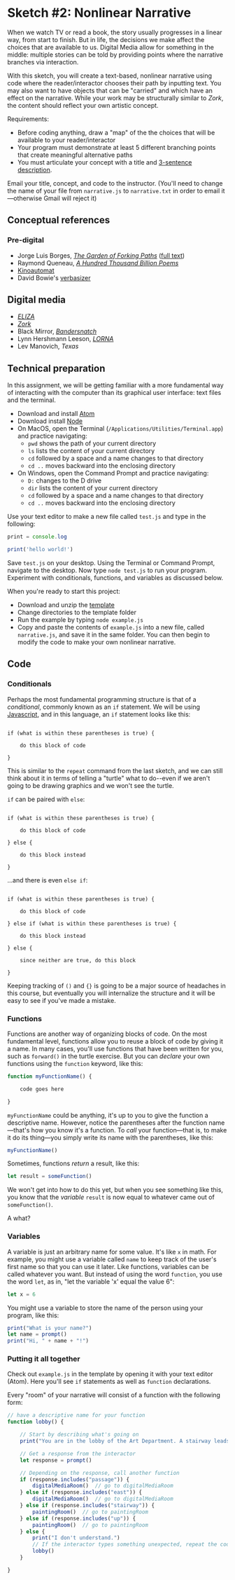 # Sketch #2: Nonlinear Narrative

When we watch TV or read a book, the story usually progresses in a linear way, from start to finish. But in life, the decisions we make affect the choices that are available to us. Digital Media allow for something in the middle: multiple stories can be told by providing points where the narrative branches via interaction.

With this sketch, you will create a text-based, nonlinear narrative using code where the reader/interactor chooses their path by inputting text. You may also want to have objects that can be "carried" and which have an effect on the narrative. While your work may be structurally similar to _Zork_, the content should reflect your own artistic concept.

Requirements:
- Before coding anything, draw a "map" of the the choices that will be available to your reader/interactor
- Your program must demonstrate at least 5 different branching points that create meaningful alternative paths
- You must articulate your concept with a title and [3-sentence description](../../resources/description_guidelines.md).

Email your title, concept, and code to the instructor. (You'll need to change the name of your file from `narrative.js` to `narrative.txt` in order to email it—otherwise Gmail will reject it)


## Conceptual references

### Pre-digital
- Jorge Luis Borges, [_The Garden of Forking Paths_](https://en.wikipedia.org/wiki/The_Garden_of_Forking_Paths) ([full text](https://archive.org/stream/TheGardenOfForkingPathsJorgeLuisBorges1941/The-Garden-of-Forking-Paths-Jorge-Luis-Borges-1941_djvu.txt))
- Raymond Queneau, [_A Hundred Thousand Billion Poems_](https://www.youtube.com/watch?v=2NhFoSFNQMQ)
- [Kinoautomat](https://monoskop.org/Kinoautomat)
- David Bowie's [verbasizer](https://www.vice.com/en_us/article/xygxpn/the-verbasizer-was-david-bowies-1995-lyric-writing-mac-app)

## Digital media
- [_ELIZA_](https://en.wikipedia.org/wiki/ELIZA)
- [_Zork_](https://en.wikipedia.org/wiki/Zork)
- Black Mirror, [_Bandersnatch_](https://en.wikipedia.org/wiki/Black_Mirror:_Bandersnatch)
- Lynn Hershmann Leeson, [_LORNA_](https://www.digitalartarchive.at/database/general/work/lorna.html)
- Lev Manovich, _Texas_


## Technical preparation

In this assignment, we will be getting familiar with a more fundamental way of interacting with the computer than its graphical user interface: text files and the terminal.

- Download and install [Atom](https://atom.io)
- Download install [Node](https://nodejs.org/en/download/)
- On MacOS, open the Terminal (`/Applications/Utilities/Terminal.app`) and practice navigating:
	- `pwd` shows the path of your current directory
	- `ls`  lists the content of your current directory
	- `cd`  followed by a space and a name changes to that directory
	- `cd ..`  moves backward into the enclosing directory
- On Windows, open the Command Prompt and practice navigating:
	- `D:`  changes to the D drive
	- `dir` lists the content of your current directory
	- `cd`  followed by a space and a name changes to that directory
	- `cd ..`  moves backward into the enclosing directory

Use your text editor to make a new file called `test.js` and type in the following:
```js
print = console.log

print('hello world!')
```

Save `test.js` on your desktop. Using the Terminal or Command Prompt, navigate to the desktop. Now type `node test.js` to run your program. Experiment with conditionals, functions, and variables as discussed below.

When you're ready to start this project:
- Download and unzip the [template](template.zip)
- Change directories to the template folder
- Run the example by typing `node example.js`
- Copy and paste the contents of `example.js` into a new file, called `narrative.js`, and save it in the same folder. You can then begin to modify the code to make your own nonlinear narrative.

## Code

### Conditionals

Perhaps the most fundamental programming structure is that of a _conditional_, commonly known as an `if` statement. We will be using [Javascript](https://en.wikipedia.org/wiki/JavaScript), and in this language, an `if` statement looks like this:

```

if (what is within these parentheses is true) {

	do this block of code

}

```

This is similar to the `repeat` command from the last sketch, and we can still think about it in terms of telling a "turtle" what to do--even if we aren't going to be drawing graphics and we won't see the turtle.

`if` can be paired with `else`:
```

if (what is within these parentheses is true) {

	do this block of code

} else {

	do this block instead

}

```

...and there is even `else if`:
```

if (what is within these parentheses is true) {

	do this block of code

} else if (what is within these parentheses is true) {

	do this block instead

} else {

	since neither are true, do this block

}

```

Keeping tracking of `()` and `{}` is going to be a major source of headaches in this course, but eventually you will internalize the structure and it will be easy to see if you've made a mistake.


### Functions

Functions are another way of organizing blocks of code. On the most fundamental level, functions allow you to reuse a block of code by giving it a name. In many cases, you'll use functions that have been written for you, such as `forward()` in the turtle exercise. But you can _declare_ your own functions using the `function` keyword, like this:

```js
function myFunctionName() {

	code goes here

}
```

`myFunctionName` could be anything, it's up to you to give the function a descriptive name. However, notice the parentheses after the function name—that's how you know it's a function. To _call_ your function—that is, to make it do its thing—you simply write its name with the parentheses, like this:

```js
myFunctionName()
```

Sometimes, functions _return_ a result, like this:
```js
let result = someFunction()
```
We won't get into how to do this yet, but when you see something like this, you know that the _variable_ `result` is now equal to whatever came out of `someFunction()`.

A what?


### Variables

A variable is just an arbitrary name for some value. It's like `x` in math. For example, you might use a variable called `name` to keep track of the user's first name so that you can use it later. Like functions, variables can be called whatever you want. But instead of using the word `function`, you use the word `let`, as in, "let the variable 'x' equal the value 6":
```js
let x = 6
```
You might use a variable to store the name of the person using your program, like this:

```js
print("What is your name?")
let name = prompt()
print("Hi, " + name + "!")
```


### Putting it all together

Check out `example.js` in the template by opening it with your text editor (Atom). Here you'll see `if` statements as well as `function` declarations.

Every "room" of your narrative will consist of a function with the following form:

```js
// have a descriptive name for your function
function lobby() {

	// Start by describing what's going on
	print("You are in the lobby of the Art Department. A stairway leads upward, and a passage continues to the east. What do you want to do?")

	// Get a response from the interactor
	let response = prompt()

	// Depending on the response, call another function
	if (response.includes("passage")) {
		digitalMediaRoom()	// go to digitalMediaRoom
	} else if (response.includes("east")) {
		digitalMediaRoom()	// go to digitalMediaRoom
	} else if (response.includes("stairway")) {
		paintingRoom()	// go to paintingRoom
	} else if (response.includes("up")) {
		paintingRoom()	// go to paintingRoom
	} else {
		print("I don't understand.")
		// If the interactor types something unexpected, repeat the code for "lobby" in order to re-ask the question
		lobby()
	}

}

```
